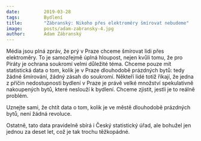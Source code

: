 ```yaml
---
date:         2019-03-28
tags:         Bydlení
title:        "Zábranský: Nikoho přes elektroměry šmírovat nebudeme"
image: 	      posts/adam-zabransky-4.jpg
author:       Adam Zábranský
---
```


Média jsou plná zpráv, že prý v Praze chceme šmírovat lidi přes elektroměry. To je samozřejmě úplná hloupost, nejen kvůli tomu, že pro Piráty je ochrana soukromí velmi důležité téma. Chceme pouze mít statistická data o tom, kolik je v Praze dlouhodobě prázdných bytů: tedy žádné šmírování, žádný zásah do soukromí. Někteří lidé totiž říkají, že jedna z příčin nedostupnosti bydlení v Praze je právě velké množství spekulativně nakoupených bytů, které neslouží k bydlení. Chceme zjistit, jestli je to reálně problém.

Uznejte sami, že chtít data o tom, kolik je ve městě dlouhodobě prázdných bytů, není žádná revoluce. 

Ostatně, tato data pravidelně sbírá i Český statistický úřad, ale bohužel jen jednou za deset let, což je tak trochu těžkopádné.
